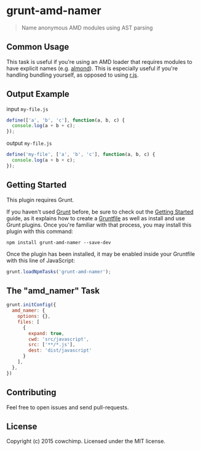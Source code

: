 # grunt-amd-namer

> Name anonymous AMD modules using AST parsing

## Common Usage

This task is useful if you're using an AMD loader that requires modules to have explicit names (e.g. [almond](https://github.com/jrburke/almond)).
This is especially useful if you're handling bundling yourself, as opposed to using [r.js](https://github.com/jrburke/r.js). 

## Output Example

input
`my-file.js`

```js
define(['a', 'b', 'c'], function(a, b, c) {
  console.log(a + b + c);
});
```

output
`my-file.js`

```js
define('my-file', ['a', 'b', 'c'], function(a, b, c) {
  console.log(a + b + c);
});
```

## Getting Started
This plugin requires Grunt.

If you haven't used [Grunt](http://gruntjs.com/) before, be sure to check out the [Getting Started](http://gruntjs.com/getting-started) guide, as it explains how to create a [Gruntfile](http://gruntjs.com/sample-gruntfile) as well as install and use Grunt plugins. Once you're familiar with that process, you may install this plugin with this command:

```shell
npm install grunt-amd-namer --save-dev
```

Once the plugin has been installed, it may be enabled inside your Gruntfile with this line of JavaScript:

```js
grunt.loadNpmTasks('grunt-amd-namer');
```

## The "amd_namer" Task

```js
grunt.initConfig({
  amd_namer: {
    options: {},
    files: [
      {
        expand: true,
        cwd: 'src/javascript',
        src: ['**/*.js'],
        dest: 'dist/javascript'
      }
    ],
  },
})
```

## Contributing
Feel free to open issues and send pull-requests.

## License
Copyright (c) 2015 cowchimp. Licensed under the MIT license.
